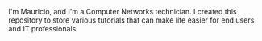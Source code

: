 I'm Mauricio, and I'm a Computer Networks technician. I created this repository to store various tutorials that can make life easier for end users and IT professionals.

<!---
mauricioluanss/mauricioluanss is a ✨ special ✨ repository because its `README.md` (this file) appears on your GitHub profile.
You can click the Preview link to take a look at your changes.
--->
